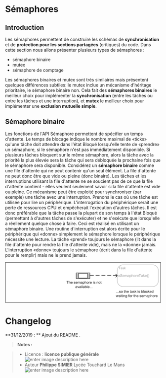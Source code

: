 ﻿# Sémaphores

## Introduction

Les sémaphores permettent de construire les schémas de **synchronisation** et de **protection pour les sections partagées** (critiques) du code.
Dans cette section nous allons présenter plusieurs types de sémaphores :

 - sémaphore binaire
 -  mutex
 - sémaphore de comptage

Les sémaphores binaires et mutex  sont très similaires mais présentent quelques différences subtiles: le mutex inclue un mécanisme d'héritage prioritaire, le sémaphore binaire non. 
Cela fait des **sémaphores binaires** le meilleur choix pour implémenter la **synchronisation** (entre les tâches ou entre les tâches et une interruption), et **mutex** le meilleur choix pour implémenter une **exclusion mutuelle simple**.


## Sémaphore binaire

Les fonctions de l'API Sémaphore permettent de spécifier un temps d'attente. Le temps de blocage indique le nombre maximal de «ticks» qu'une tâche doit attendre dans l'état Bloqué lorsqu'elle tente de «prendre» un sémaphore, si le sémaphore n'est pas immédiatement disponible. 
Si plusieurs tâches bloquent sur le même sémaphore, alors la tâche avec la priorité la plus élevée sera la tâche qui sera débloquée la prochaine fois que le sémaphore sera disponible.
Considérez un **sémaphore binaire** comme une file d'attente qui ne peut contenir qu'un seul élément. La file d'attente ne peut donc être que vide ou pleine (donc binaire). Les tâches et les interruptions utilisant la file d'attente ne se soucient pas de ce que la file d'attente contient - elles veulent seulement savoir si la file d'attente est vide ou pleine. Ce mécanisme peut être exploité pour synchroniser (par exemple) une tâche avec une interruption.
Prenons le cas où une tâche est utilisée pour lire un périphérique. L'interrogation du périphérique serait une perte de ressources CPU et empêcherait l'exécution d'autres tâches. Il est donc préférable que la tâche passe la plupart de son temps à l'état Bloqué (permettant à d'autres tâches de s'exécuter) et ne s'exécute que lorsqu'elle a réellement quelque chose à faire. Ceci est réalisé en utilisant un sémaphore binaire. Une routine d'interruption est alors écrite pour le périphérique qui «donne» simplement le sémaphore lorsque le périphérique nécessite une lecture. 
La tâche «prend» toujours le sémaphore (lit dans la file d'attente pour rendre la file d'attente vide), mais ne la «donne» jamais. L'interruption «donne» toujours le sémaphore (écrit dans la file d'attente pour le remplir) mais ne le prend jamais.

![enter image description here](/09_FreeRTOS/02_Synchronisation/semaphore_binaire/binary-semaphore.gif)


# Changelog

**31/12/2019 : ** Ajout du README . 

> **Notes :**


> - Licence : **licence publique générale** ![enter image description here](https://img.shields.io/badge/licence-GPL-green.svg)
> - Auteur **Philippe SIMIER** Lycée Touchard Le Mans
>  ![enter image description here](https://img.shields.io/badge/built-passing-green.svg)
<!-- TOOLBOX 

Génération des badges : https://shields.io/
Génération de ce fichier : https://stackedit.io/editor#


